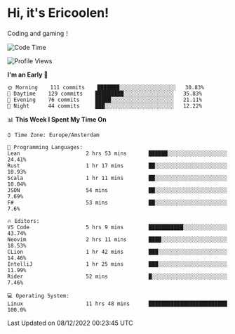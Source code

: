 # Hi, it's Ericoolen!
Coding and gaming！

<!--START_SECTION:waka-->
![Code Time](http://img.shields.io/badge/Code%20Time-555%20hrs%2045%20mins-blue)

![Profile Views](http://img.shields.io/badge/Profile%20Views-9-blue)

**I'm an Early 🐤** 

```text
🌞 Morning    111 commits    ███████░░░░░░░░░░░░░░░░░░   30.83% 
🌆 Daytime    129 commits    █████████░░░░░░░░░░░░░░░░   35.83% 
🌃 Evening    76 commits     █████░░░░░░░░░░░░░░░░░░░░   21.11% 
🌙 Night      44 commits     ███░░░░░░░░░░░░░░░░░░░░░░   12.22%

```


📊 **This Week I Spent My Time On** 

```text
⌚︎ Time Zone: Europe/Amsterdam

💬 Programming Languages: 
Lean                     2 hrs 53 mins       ██████░░░░░░░░░░░░░░░░░░░   24.41% 
Rust                     1 hr 17 mins        ██░░░░░░░░░░░░░░░░░░░░░░░   10.93% 
Scala                    1 hr 11 mins        ██░░░░░░░░░░░░░░░░░░░░░░░   10.04% 
JSON                     54 mins             ██░░░░░░░░░░░░░░░░░░░░░░░   7.69% 
F#                       53 mins             ██░░░░░░░░░░░░░░░░░░░░░░░   7.6%

🔥 Editors: 
VS Code                  5 hrs 9 mins        ███████████░░░░░░░░░░░░░░   43.74% 
Neovim                   2 hrs 11 mins       ████░░░░░░░░░░░░░░░░░░░░░   18.53% 
CLion                    1 hr 42 mins        ███░░░░░░░░░░░░░░░░░░░░░░   14.46% 
IntelliJ                 1 hr 25 mins        ███░░░░░░░░░░░░░░░░░░░░░░   11.99% 
Rider                    52 mins             █░░░░░░░░░░░░░░░░░░░░░░░░   7.46%

💻 Operating System: 
Linux                    11 hrs 48 mins      █████████████████████████   100.0%

```


 Last Updated on 08/12/2022 00:23:45 UTC
<!--END_SECTION:waka-->

